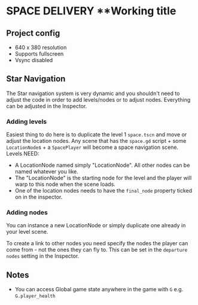# SPACE DELIVERY **Working title

## Project config

- 640 x 380 resolution
- Supports fullscreen
- Vsync disabled

## Star Navigation


The Star navigation system is very dynamic and you shouldn't need to adjust the code in order to add levels/nodes or to adjust nodes. Everything can be adjusted in the Inspector.

### Adding levels
Easiest thing to do here is to duplicate the level 1 `space.tscn` and move or adjust the location nodes. Any scene that has the `space.gd` script + some `LocationNode`s + a `SpacePlayer` will become a space navigation scene.
Levels NEED:
- A LocationNode named simply "LocationNode". All other nodes can be named whatever you like.
- The "LocationNode" is the starting node for the level and the player will warp to this node when the scene loads.
- One of the location nodes needs to have the `final_node` property ticked on in the inspector.


### Adding nodes
You can instance a new LocationNode or simply duplicate one already in your level scene.

To create a link to other nodes you need specify the nodes the player can come from - not the ones they can fly to. This can be set in the `departure nodes` setting in the Inspector.


## Notes

- You can access Global game state anywhere in the game with `G` e.g. `G.player_health`
